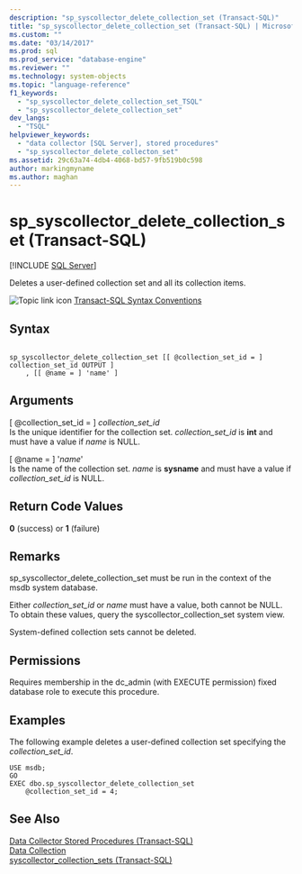 ```yaml
---
description: "sp_syscollector_delete_collection_set (Transact-SQL)"
title: "sp_syscollector_delete_collection_set (Transact-SQL) | Microsoft Docs"
ms.custom: ""
ms.date: "03/14/2017"
ms.prod: sql
ms.prod_service: "database-engine"
ms.reviewer: ""
ms.technology: system-objects
ms.topic: "language-reference"
f1_keywords: 
  - "sp_syscollector_delete_collection_set_TSQL"
  - "sp_syscollector_delete_collection_set"
dev_langs: 
  - "TSQL"
helpviewer_keywords: 
  - "data collector [SQL Server], stored procedures"
  - "sp_syscollector_delete_collecton_set"
ms.assetid: 29c63a74-4db4-4068-bd57-9fb519b0c598
author: markingmyname
ms.author: maghan
---
```

# sp_syscollector_delete_collection_set (Transact-SQL)
[!INCLUDE [SQL Server](../../includes/applies-to-version/sqlserver.md)]

  Deletes a user-defined collection set and all its collection items.  
  
 ![Topic link icon](../../database-engine/configure-windows/media/topic-link.gif "Topic link icon") [Transact-SQL Syntax Conventions](../../t-sql/language-elements/transact-sql-syntax-conventions-transact-sql.md)  
  
## Syntax  
  
```  
  
sp_syscollector_delete_collection_set [[ @collection_set_id = ] collection_set_id OUTPUT ]  
    , [[ @name = ] 'name' ]  
```  
  
## Arguments  
 [ @collection_set_id = ] *collection_set_id*  
 Is the unique identifier for the collection set. *collection_set_id* is **int** and must have a value if *name* is NULL.  
  
 [ @name = ] '*name*'  
 Is the name of the collection set. *name* is **sysname** and must have a value if *collection_set_id* is NULL.  
  
## Return Code Values  
 **0** (success) or **1** (failure)  
  
## Remarks  
 sp_syscollector_delete_collection_set must be run in the context of the msdb system database.  
  
 Either *collection_set_id* or *name* must have a value, both cannot be NULL. To obtain these values, query the syscollector_collection_set system view.  
  
 System-defined collection sets cannot be deleted.  
  
## Permissions  
 Requires membership in the dc_admin (with EXECUTE permission) fixed database role to execute this procedure.  
  
## Examples  
 The following example deletes a user-defined collection set specifying the *collection_set_id*.  
  
```  
USE msdb;  
GO  
EXEC dbo.sp_syscollector_delete_collection_set  
    @collection_set_id = 4;  
```  
  
## See Also  
 [Data Collector Stored Procedures &#40;Transact-SQL&#41;](../../relational-databases/system-stored-procedures/data-collector-stored-procedures-transact-sql.md)   
 [Data Collection](../../relational-databases/data-collection/data-collection.md)   
 [syscollector_collection_sets &#40;Transact-SQL&#41;](../../relational-databases/system-catalog-views/syscollector-collection-sets-transact-sql.md)  
  
  
